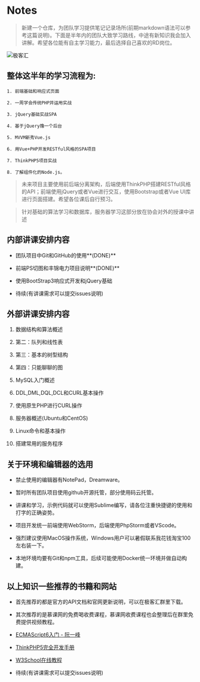 # Notes

> 新建一个仓库，为团队学习提供笔记记录场所(前期markdown语法可以参考这篇说明)。下面是半年内的团队大致学习路线，中途有新知识我会加入讲解。希望各位能有自主学习能力，最后选择自己喜欢的RD岗位。

![极客汇](http://ool6x4l46.bkt.clouddn.com/jikehui.jpg)

<!-- more -->

## 整体这半年的学习流程为:

```
1. 前端基础和响应式页面

2. 一周学会传统PHP并运用实战

3. jQuery基础实战SPA

4. 基于jQuery撸一个后台

5. MVVM新秀Vue.js

6. 用Vue+PHP开发RESTful风格的SPA项目

7. ThinkPHP5项目实战

8. 了解组件化的Node.js。
```

> 未来项目主要使用前后端分离架构，后端使用ThinkPHP搭建RESTful风格的API；前端使用jQuery或者Vue进行交互，使用Bootstrap或者Vue UI库进行页面搭建。希望各位课后自行预习。

> 针对基础的算法学习和数据库，服务器学习这部分放在协会对外的授课中讲述

## 内部讲课安排内容

- 团队项目中Git和GitHub的使用**(DONE)**

- 前端PS切图和丰锦电力项目说明**(DONE)**

- 使用BootStrap3响应式开发和jQuery基础

- 待续(有讲课需求可以提交issues说明)

## 外部讲课安排内容

01. 数据结构和算法概述

02. 第二：队列和线性表

03. 第三：基本的树型结构

04. 第四：只能聊聊的图

05. MySQL入门概述

06. DDL,DML,DQL,DCL和CURL基本操作

07. 使用原生PHP进行CURL操作

08. 服务器概述(Ubuntu和CentOS)

09. Linux命令和基本操作

10. 搭建常用的服务程序

## 关于环境和编辑器的选用

- 禁止使用的编辑器有NotePad，Dreamware。

- 暂时所有团队项目使用github开源托管，部分使用码云托管。

- 讲课和学习，示例代码就可以使用Sublime编写，请各位注重快捷键的使用和打字的正确姿势。

- 项目开发统一前端使用WebStorm，后端使用PhpStorm或者VScode。

- 强烈建议使用MacOS操作系统，Windows用户可以暑假联系我花钱淘宝100左右装一下。

- 本地环境均要有Git和npm工具，后续可能使用Docker统一环境并做自动构建。

## 以上知识一些推荐的书籍和网站

- 首先推荐的都是官方的API文档和官网更新说明，可以在极客汇群里下载。

- 其次推荐的是慕课网的免费喝收费课程，慕课网收费课程也会整理后在群里免费提供视频教程。

- [ECMAScript6入门 - 阮一峰](http://es6.ruanyifeng.com/)

- [ThinkPHP5完全开发手册](https://www.kancloud.cn/manual/thinkphp5/118003)

- [W3School在线教程](http://www.w3school.com.cn/)

- 待续(有讲课需求可以提交issues说明)